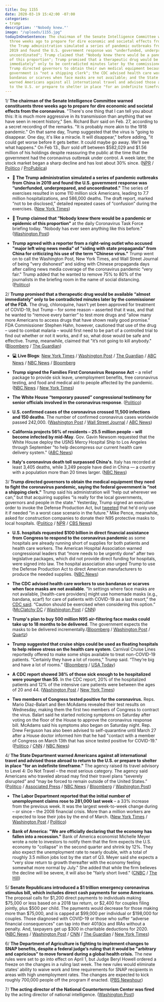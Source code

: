 ```yaml
---
title: Day 1155
date: 2020-03-19 15:42:00 -07:00
categories:
- trump
description: '"Nobody knew."'
image: "/uploads/1155.jpg"
todayInOneSentence: The chairman of the Senate Intelligence Committee warned constituents
  three weeks ago to prepare for dire economic and societal effects from the coronavirus;
  the Trump administration simulated a series of pandemic outbreaks from China in
  2019 and found the U.S. government response was "underfunded, underprepared, and
  uncoordinated"; Trump claimed that "Nobody knew there would be a pandemic or epidemic
  of this proportion"; Trump promised that a therapeutic drug would be available "almost
  immediately" only to be contradicted minutes later by the commissioner of the FDA;
  Trump directed governors to obtain their own medical equipment because the federal
  government is "not a shipping clerk"; the CDC advised health care workers to use
  bandanas or scarves when face masks are not available; and the State Department
  warned Americans against all international travel and advised those abroad to return
  to the U.S. or prepare to shelter in place "for an indefinite timeframe."
---
```


1/ **The chairman of the Senate Intelligence Committee warned constituents three weeks ago to prepare for dire economic and societal effects from the coronavirus**. "There's one thing that I can tell you about this: It is much more aggressive in its transmission than anything that we have seen in recent history," Sen. Richard Burr said on Feb. 27, according to a secret recording of the remarks. "It is probably more akin to the 1918 pandemic." On that same day, Trump suggested that the virus is "going to disappear. One day, it's like a miracle. It will disappear," before adding, "it could get worse before it gets better. It could maybe go away. We'll see what happens." On Feb 13., Burr sold off between $582,029 and $1.56 million of his holdings despite reassuring the public at the time that the government had the coronavirus outbreak under control. A week later, the stock market began a sharp decline and has lost about 30% since. ([NPR](https://www.npr.org/2020/03/19/818192535/burr-recording-sparks-questions-about-private-comments-on-covid-19) / [Politico](https://www.politico.com/news/2020/03/19/senate-intel-chair-warned-of-coronavirus-disruption-in-private-137407) / [ProPublica](https://www.propublica.org/article/senator-dumped-up-to-1-6-million-of-stock-after-reassuring-public-about-coronavirus-preparedness))

* **🚨 The Trump administration simulated a series of pandemic outbreaks from China in 2019 and found the U.S. government response was “underfunded, underprepared, and uncoordinated."** The series of exercises resulted in some 110 million sick Americans, leading to 7.7 million hospitalizations, and 586,000 deaths. The draft report, marked “not to be disclosed,” detailed repeated cases of “confusion” during the exercises. ([New York Times](https://www.nytimes.com/2020/03/19/us/politics/trump-coronavirus-outbreak.html))

* **🚨 Trump claimed that “Nobody knew there would be a pandemic or epidemic of this proportion"** at the daily Coronavirus Task Force briefing today. "Nobody has ever seen anything like this before.” ([Washington Post](https://www.washingtonpost.com/politics/2020/03/19/trump-keeps-saying-nobody-could-have-foreseen-coronavirus-we-keep-finding-out-about-new-warning-signs/))

* **Trump agreed with a reporter from a right-wing outlet who accused "major left wing news media" of "siding with state propaganda" from China for criticizing his use of the term "Chinese virus."** Trump went on to call the Washington Post, New York Times, and Wall Street Journal of being "very dishonest” and siding with Chinese propaganda days after calling news media coverage of the coronavirus pandemic “very fair." Trump added that he wanted to remove 75% to 80% of the journalists in the briefing room in the name of social distancing. ([Politico](https://www.politico.com/news/2020/03/19/trump-media-coronavirus-137692))

2/ **Trump promised that a therapeutic drug would be available “almost immediately” only to be contradicted minutes later by the commissioner of the FDA**. The drug, chloroquine, hasn’t yet been approved for treatment of COVID-19, but Trump – for some reason – asserted that it was, and that he wanted to “remove every barrier” to test more drugs and “allow many more Americans to access drugs that have shown really good promise.” FDA Commissioner Stephen Hahn, however, cautioned that use of the drug – used to combat malaria – would first need to be part of a controlled trial to find out whether or not it works, and if so, what dose would be safe and effective. Trump, meanwhile, claimed that "it’s not going to kill anybody." ([Bloomberg](https://www.bloomberg.com/news/articles/2020-03-19/trump-touts-malaria-drug-as-potential-coronavirus-treatment?sref=MIBMEEoj) / [The Guardian](https://www.theguardian.com/us-news/2020/mar/19/coronavirus-drug-trump-confusion-malaria-treatment-readiness))

* **💻 Live Blogs**: [New York Times](https://www.nytimes.com/2020/03/19/world/coronavirus-update-cases.html) / [Washington Post](https://www.washingtonpost.com/world/2020/03/19/coronavirus-latest-news/) / [The Guardian](https://www.theguardian.com/us-news/live/2020/mar/19/coronavirus-us-trump-democrats-pelosi-politics-latest) / [ABC News](https://abcnews.go.com/Health/coronavirus-live-updates-china-reports-domestic-cases-1st/story?id=69679965) / [NBC News](https://www.nbcnews.com/health/health-news/live-blog/coronavirus-china-reports-no-new-domestic-cases-first-time-nyc-n1163556) / [Bloomberg](https://www.bloomberg.com/news/live-blog/2020-03-19/white-house-briefing-on-coronavirus)

* **Trump signed the Families First Coronavirus Response Act** – a relief package to provide sick leave, unemployment benefits, free coronavirus testing, and food and medical aid to people affected by the pandemic. ([NBC News](https://www.nbcnews.com/politics/congress/senate-plans-vote-house-coronavirus-bill-wednesday-n1162851) / [New York Times](https://www.nytimes.com/2020/03/18/world/coronavirus-news.html))

* **The White House “temporary paused” congressional testimony for senior officials involved in the coronavirus response**. ([Politico](https://www.politico.com/news/2020/03/18/white-house-coronavirus-officials-testimony-135806))

* **U.S. confirmed cases of the coronavirus crossed 11,500 infections and 150 deaths**. The number of confirmed coronavirus cases worldwide passed 242,000. ([Washington Post](https://www.washingtonpost.com/world/2020/03/19/coronavirus-latest-news/#link-Y3KBYRY3RRE67COGNQQGKHNQUI) / [Wall Street Journal](https://www.wsj.com/articles/china-reports-no-new-domestic-coronavirus-infections-for-the-first-time-since-outbreak-started-11584611233?mod=hp_lead_pos1) / [ABC News](https://abcnews.go.com/Health/coronavirus-live-updates-china-reports-domestic-cases-1st/story?id=69679965))

* **California projects 56% of residents – 25.5 million people – will become infected by mid-May**. Gov. Gavin Newsom requested that the White House deploy the USNS Mercy Hospital Ship to Los Angeles through September "to help decompress our current health care delivery system." ([ABC News](https://abcnews.go.com/Health/coronavirus-live-updates-china-reports-domestic-cases-1st/story?id=69679965))

* **Italy's coronavirus death toll surpassed China's**. Italy has recorded at least 3,405 deaths, while 3,249 people have died in China — a country with a population more than 20 times larger.    ([NBC News](https://www.nbcnews.com/news/world/italy-s-coronavirus-death-toll-overtakes-china-s-n1164121))

3/ **Trump directed governors to obtain the medical equipment they need to fight the coronavirus pandemic, saying the federal government is “not a shipping clerk."** Trump said his administration will “help out wherever we can,” but that acquiring supplies “is really for the local governments, governors and people in the state." Yesterday, Trump signed an executive order to invoke the Defense Production Act, but [tweeted](https://twitter.com/realDonaldTrump/status/1240391871026864130) that he'd only use it if needed "in a worst case scenario in the future." Mike Pence, meanwhile, asked for construction companies to donate their N95 protective masks to local hospitals. ([Politico](https://www.politico.com/news/2020/03/19/trump-governors-coronavirus-medical-supplies-137658) / [NPR](https://www.npr.org/2020/03/18/818069722/trump-invokes-a-cold-war-relic-the-defense-production-act-for-coronavirus-shorta) / [CBS News](https://www.cbsnews.com/news/coronavirus-defense-production-act-medical-supplies-president-trump/))

* **U.S. hospitals requested $100 billion in direct financial assistance from Congress to respond to the coronavirus pandemic** as some hospitals are already running short of supplies for both patients and health care workers. The American Hospital Association warned congressional leaders that “more needs to be urgently done" after two legislative packages, which did not provide direct funding for hospitals, were signed into law. The hospital association also urged Trump to use the Defense Production Act to direct American manufacturers to produce the needed supplies. ([NBC News](https://www.nbcnews.com/politics/congress/hospitals-sound-alarm-funding-supplies-treat-patients-protect-workers-n1163796))

* **The CDC advised health care workers to use bandanas or scarves when face masks are not available**. "In settings where face masks are not available, \[health-care providers\] might use homemade masks (e.g., bandana, scarf) for care of patients with COVID-19 as a last resort,” the [CDC said](https://www.cdc.gov/coronavirus/2019-ncov/hcp/ppe-strategy/face-masks.html). “Caution should be exercised when considering this option.” ([McClatchy DC](https://www.mcclatchydc.com/news/coronavirus/article241330531.html) / [Washington Post](https://www.washingtonpost.com/climate-environment/2020/03/18/shortages-face-masks-cotton-swabs-basic-supplies-pose-new-challenge-coronavirus-testing/) / [CNN](https://www.cnn.com/world/live-news/coronavirus-outbreak-03-19-20-intl-hnk/h_61eeddcaa97731860d3b952f3351c488))

* **Trump's plan to buy 500 million N95 air-filtering face masks could take up to 18 months to be delivered**. The government expects the masks to be delivered incrementally.([Bloomberg](https://www.bloomberg.com/news/articles/2020-03-19/trump-s-500-million-respirators-could-take-18-months-to-deliver?srnd=politics-vp&sref=MIBMEEoj) / [Washington Post](https://www.washingtonpost.com/health/2020/03/19/hospital-workers-battling-coronavirus-turn-bandanas-sports-goggles-homemade-face-shields-amid-shortages/) / [Quartz](https://qz.com/1809061/us-is-buying-half-a-billion-masks-to-guard-against-coronavirus/))

* **Trump suggested that cruise ships could be used as floating hospitals to help relieve stress on the health care system**. Carnival Cruise Lines reportedly offered to make some ships available to treat non-COVID-19 patients. “Certainly they have a lot of rooms,” Trump said. “They’re big and have a lot of rooms.” ([Bloomberg](https://www.bloomberg.com/news/articles/2020-03-19/carnival-offers-cruise-ships-for-virus-response-trump-says?sref=MIBMEEoj) / [USA Today](https://www.usatoday.com/story/travel/cruises/2020/03/19/coronavirus-trump-says-carnival-offered-cruise-ships-use-crisis/2876304001/))

* **A CDC report showed 38% of those sick enough to be hospitalized were younger than 55**. In the CDC report, 20% of the hospitalized patients and 12% of the intensive care patients were between the ages of 20 and 44. ([Washington Post](https://www.washingtonpost.com/health/2020/03/19/younger-adults-are-large-percentage-coronavirus-hospitalizations-united-states-according-new-cdc-data/) / [New York Times](https://www.nytimes.com/2020/03/18/health/coronavirus-young-people.html))

* **Two members of Congress tested positive for the coronavirus.** Reps. Mario Diaz-Balart and Ben McAdams revealed their test results on Wednesday, making them the first two members of Congress to contract the virus. Balart said he started noticing symptoms on Saturday after voting on the floor of the House to approve the coronavirus response bill. McAdams said his symptoms also began on Saturday night. Rep. Drew Ferguson has also been advised to self-quarantine until March 27 after a House doctor informed him that he had "contact with a member of Congress on March 13th that has since tested positive for COVID-19." ([Politico](https://www.politico.com/news/2020/03/18/first-member-of-congress-tests-positive-for-coronavirus-136300) / [CNN](https://www.cnn.com/2020/03/18/politics/mario-diaz-balart-coronavirus/index.html) / [NBC News](https://www.nbcnews.com/politics/congress/i-felt-i-had-belt-around-my-chest-rep-ben-n1163656))

4/ **The State Department warned Americans against all international travel and advised those abroad to return to the U.S. or prepare to shelter in place "for an indefinite timeframe."** The agency raised its travel advisory to Level 4: Do Not Travel – the most serious category. The agency said Americans who traveled abroad may find their travel plans “severely disrupted” and “may be forced to remain outside of the United States.” ([Politico](https://www.politico.com/news/2020/03/19/coronavirus-travel-advisory-level-four-137227) / [Associated Press](https://apnews.com/2c7a28aae24ec5f4bb8a79022ac92e5c) / [NBC News](https://www.nbcnews.com/news/us-news/coronavirus-state-department-raise-travel-warnings-americans-n1164021) / [Bloomberg](https://www.bloomberg.com/news/articles/2020-03-19/state-department-to-tell-americans-not-to-travel-overseas?sref=MIBMEEoj) / [Washington Post](https://www.washingtonpost.com/world/2020/03/19/coronavirus-latest-news/#link-OFX47WLBNZHDXLC2BPOYPVBVZA))

* **The Labor Department reported that the initial number of unemployment claims rose to 281,000 last week** – a 33% increase from the previous week. It was the largest week-to-week change during – or since – the 2008 financial crisis. More than a million workers are expected to lose their jobs by the end of March. ([New York Times](https://www.nytimes.com/interactive/2020/03/19/upshot/coronavirus-jobless-claims-states.html) / [Washington Post](https://www.washingtonpost.com/business/2020/03/19/unemployment-insurance-today-coronavirus/) / [Politico](https://www.politico.com/news/2020/03/19/coronavirus-drives-up-unemployment-claims-137067))

* **Bank of America: "We are officially declaring that the economy has fallen into a recession."** Bank of America economist Michelle Meyer wrote a note to investors to notify them that the firm expects the U.S. economy to "collapse" in the second quarter and shrink by 12%. They also expect the unemployment rate to nearly double, with a total of roughly 3.5 million jobs lost by the start of Q3. Meyer said she expects a "very slow return to growth thereafter with the economy feeling somewhat more normal by July." She added that while the firm believes the decline will be severe, it will also be "fairly short lived." ([CNBC](https://www.cnbc.com/2020/03/19/bank-of-america-says-the-recession-is-already-here-jobs-will-be-lost-wealth-will-be-destroyed.html) / [The Hill](https://thehill.com/policy/finance/488388-bank-of-america-the-us-is-now-in-a-recession))

5/ **Senate Republicans introduced a $1 trillion emergency coronavirus stimulus bill, which includes direct cash payments for some Americans**. The proposal calls for $1,200 direct payments to individuals making $75,000 or less based on a 2018 tax return, or $2,400 for couples filing jointly, plus $500 per child. The payments would decrease for those making more than $75,000, and is capped at $99,000 per individual or $198,000 for couples. Those diagnosed with COVID-19 or those who suffer “adverse financial consequences" can tap into their 401(k)s and IRAs without a penalty. And, taxpayers get up $300 in charitable deductions for 2020. ([NBC News](https://www.nbcnews.com/politics/congress/negotiations-heat-1-trillion-coronavirus-bill-would-include-cash-payments-n1163826) / [Washington Post](https://www.washingtonpost.com/business/2020/03/19/trump-coronavirus-economic-plan-stimulus/) / [CNN](https://www.cnn.com/world/live-news/coronavirus-outbreak-03-19-20-intl-hnk/h_82563a65844f021393cad5c9d0613a3d) / [The Guardian](https://www.theguardian.com/us-news/live/2020/mar/19/coronavirus-us-trump-democrats-pelosi-politics-latest) / [New York Times](https://www.nytimes.com/2020/03/19/world/coronavirus-update-cases.html?action=click&module=Spotlight&pgtype=Homepage))

6/ **The Department of Agriculture is fighting to implement changes to SNAP benefits, despite a federal judge’s ruling that it would be "arbitrary and capricious" to move forward during a global health crisis.** The new rules were set to go into effect on April 1, but Judge Beryl Howell ordered a freeze on the changes in a ruling last week. The new rules would eliminate states' ability to waive work and time requirements for SNAP recipients in areas with high unemployment rates. The changes are expected to kick roughly 700,000 people off the program if enacted. ([PBS Newshour](https://www.pbs.org/newshour/health/usda-fights-to-purge-food-stamps-recipients-despite-pandemic))

7/ **The acting director of the National Counterterrorism Center was fired** by the acting director of national intelligence. ([Washington Post](https://www.washingtonpost.com/national-security/acting-counterterrorism-center-head-fired-according-to-former-us-officials/2020/03/19/fb33d516-6a02-11ea-b313-df458622c2cc_story.html))
